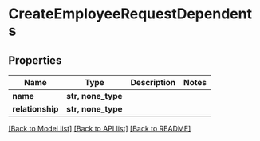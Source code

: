 # CreateEmployeeRequestDependents


## Properties
Name | Type | Description | Notes
------------ | ------------- | ------------- | -------------
**name** | **str, none_type** |  | 
**relationship** | **str, none_type** |  | 

[[Back to Model list]](../README.md#documentation-for-models) [[Back to API list]](../README.md#documentation-for-api-endpoints) [[Back to README]](../README.md)


